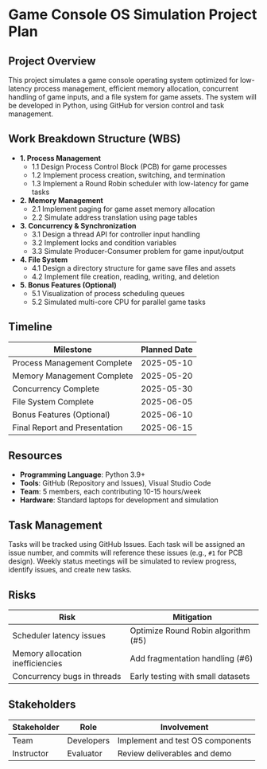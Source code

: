 # Game Console OS Simulation Project Plan

## Project Overview
This project simulates a game console operating system optimized for low-latency process management, efficient memory allocation, concurrent handling of game inputs, and a file system for game assets. The system will be developed in Python, using GitHub for version control and task management.

## Work Breakdown Structure (WBS)
- **1. Process Management**
  - 1.1 Design Process Control Block (PCB) for game processes
  - 1.2 Implement process creation, switching, and termination
  - 1.3 Implement a Round Robin scheduler with low-latency for game tasks
- **2. Memory Management**
  - 2.1 Implement paging for game asset memory allocation
  - 2.2 Simulate address translation using page tables
- **3. Concurrency & Synchronization**
  - 3.1 Design a thread API for controller input handling
  - 3.2 Implement locks and condition variables
  - 3.3 Simulate Producer-Consumer problem for game input/output
- **4. File System**
  - 4.1 Design a directory structure for game save files and assets
  - 4.2 Implement file creation, reading, writing, and deletion
- **5. Bonus Features (Optional)**
  - 5.1 Visualization of process scheduling queues
  - 5.2 Simulated multi-core CPU for parallel game tasks

## Timeline
| Milestone                     | Planned Date |
|-------------------------------|--------------|
| Process Management Complete   | 2025-05-10   |
| Memory Management Complete    | 2025-05-20   |
| Concurrency Complete          | 2025-05-30   |
| File System Complete          | 2025-06-05   |
| Bonus Features (Optional)     | 2025-06-10   |
| Final Report and Presentation | 2025-06-15   |

## Resources
- **Programming Language**: Python 3.9+
- **Tools**: GitHub (Repository and Issues), Visual Studio Code
- **Team**: 5 members, each contributing 10-15 hours/week
- **Hardware**: Standard laptops for development and simulation

## Task Management
Tasks will be tracked using GitHub Issues. Each task will be assigned an issue number, and commits will reference these issues (e.g., `#1` for PCB design). Weekly status meetings will be simulated to review progress, identify issues, and create new tasks.

## Risks
| Risk                              | Mitigation                     |
|-----------------------------------|--------------------------------|
| Scheduler latency issues          | Optimize Round Robin algorithm (#5) |
| Memory allocation inefficiencies  | Add fragmentation handling (#6) |
| Concurrency bugs in threads       | Early testing with small datasets |

## Stakeholders
| Stakeholder | Role                | Involvement                     |
|-------------|---------------------|---------------------------------|
| Team        | Developers          | Implement and test OS components |
| Instructor  | Evaluator           | Review deliverables and demo    |